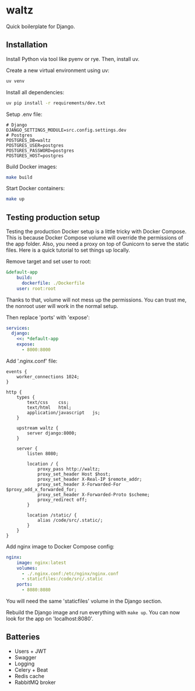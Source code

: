 # waltz

Quick boilerplate for Django.

## Installation

Install Python via tool like pyenv or rye. Then, install uv.

Create a new virtual environment using uv:

```bash
uv venv
```

Install all dependencies:

```bash
uv pip install -r requirements/dev.txt
```

Setup .env file:

```
# Django
DJANGO_SETTINGS_MODULE=src.config.settings.dev
# Postgres
POSTGRES_DB=waltz
POSTGRES_USER=postgres
POSTGRES_PASSWORD=postgres
POSTGRES_HOST=postgres
```

Build Docker images:

```bash
make build
```

Start Docker containers:

```bash
make up
```

## Testing production setup

Testing the production Docker setup is a little tricky with Docker Compose.
This is because Docker Compose volume will override the permissions of the app
folder. Also, you need a proxy on top of Gunicorn to serve the static files.
Here is a quick tutorial to set things up locally.

Remove target and set user to root:

```yml
&default-app
    build:
      dockerfile: ./Dockerfile
    user: root:root
```

Thanks to that, volume will not mess up the permissions. You can trust me, the
nonroot user will work in the normal setup.

Then replace 'ports' with 'expose':

```yml
services:
  django:
    <<: *default-app
    expose:
      - 8000:8000
```

Add '.nginx.conf' file:

```
events {
	worker_connections 1024;
}

http {
	types {
		text/css    css;
		text/html   html;
		application/javascript   js;
	}

	upstream waltz {
		server django:8000;
	}

	server {
		listen 8080;

		location / {
			proxy_pass http://waltz;
			proxy_set_header Host $host;
			proxy_set_header X-Real-IP $remote_addr;
			proxy_set_header X-Forwarded-For $proxy_add_x_forwarded_for;
			proxy_set_header X-Forwarded-Proto $scheme;
			proxy_redirect off;
		}

		location /static/ {
			alias /code/src/.static/;
		}
	}
}
```

Add nginx image to Docker Compose config:

```yml
nginx:
    image: nginx:latest
    volumes:
      - ./.nginx.conf:/etc/nginx/nginx.conf
      - staticfiles:/code/src/.static
    ports:
      - 8080:8080
```

You will need the same 'staticfiles' volume in the Django section.

Rebuild the Django image and run everything with `make up`. You can now look
for the app on 'localhost:8080'.

## Batteries

- Users + JWT
- Swagger
- Logging
- Celery + Beat
- Redis cache
- RabbitMQ broker
